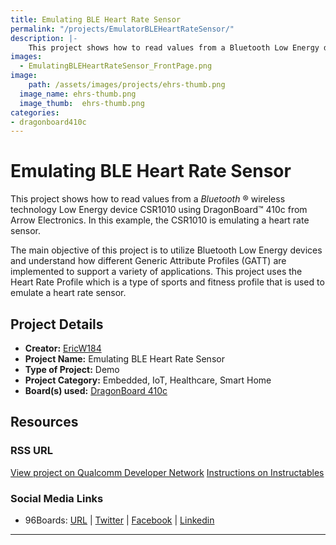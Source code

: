 ```yaml
---
title: Emulating BLE Heart Rate Sensor
permalink: "/projects/EmulatorBLEHeartRateSensor/"
description: |-
    This project shows how to read values from a Bluetooth Low Energy device CSR1010 using DragonBoard™ 410c from Arrow Electronics. In this example, the CSR1010 is emulating a heart rate sensor.
images:
  - EmulatingBLEHeartRateSensor_FrontPage.png
image:
    path: /assets/images/projects/ehrs-thumb.png
  image_name: ehrs-thumb.png
  image_thumb:  ehrs-thumb.png
categories:
- dragonboard410c
---
```

# Emulating BLE Heart Rate Sensor

This project shows how to read values from a _Bluetooth_ ® wireless technology Low Energy device CSR1010 using DragonBoard™ 410c from Arrow Electronics. In this example, the CSR1010
is emulating a heart rate sensor.

The main objective of this project is to utilize Bluetooth Low Energy devices and understand how different Generic Attribute Profiles (GATT) are implemented to
support a variety of applications. This project uses the Heart Rate Profile which is a type of sports and fitness profile that is used to emulate a heart rate
sensor.

## Project Details

- **Creator:** [EricW184](https://www.instructables.com/member/EricW184/)
- **Project Name:** Emulating BLE Heart Rate Sensor
- **Type of Project:** Demo
- **Project Category:** Embedded, IoT, Healthcare, Smart Home
- **Board(s) used:** [DragonBoard 410c](https://www.96boards.org/product/dragonboard410c/)

## Resources

### RSS URL

[View project on Qualcomm Developer Network](https://developer.qualcomm.com/project/emulating-ble-heart-rate-sensor)
[Instructions on Instructables](https://www.instructables.com/id/Reading-Values-From-a-BLE-Device-Using-CSR1010-and/)

### Social Media Links

- 96Boards: [URL](https://www.96boards.org/) &#124; [Twitter](https://twitter.com/96boards) &#124; [Facebook](https://www.facebook.com/96Boards) &#124; [Linkedin](https://www.linkedin.com/company/{{site.linkedin_username}}/)


***
